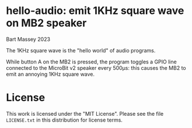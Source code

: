# hello-audio: emit 1KHz square wave on MB2 speaker
Bart Massey 2023

The 1KHz square wave is the "hello world" of audio programs.

While button A on the MB2 is pressed, the program toggles a
GPIO line connected to the MicroBit v2 speaker every 500µs:
this causes the MB2 to emit an annoying 1KHz square wave.

# License

This work is licensed under the "MIT License". Please see the file
`LICENSE.txt` in this distribution for license terms.
